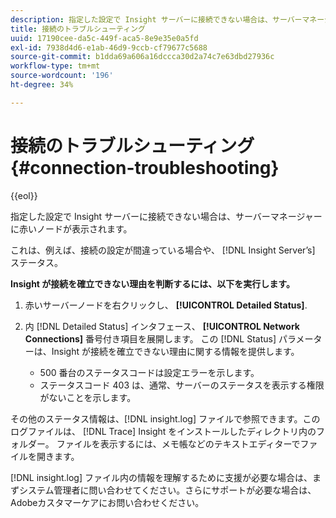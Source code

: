 ```yaml
---
description: 指定した設定で Insight サーバーに接続できない場合は、サーバーマネージャーに赤いノードが表示されます。
title: 接続のトラブルシューティング
uuid: 17190cee-da5c-449f-aca5-8e9e35e0a5fd
exl-id: 7938d4d6-e1ab-46d9-9ccb-cf79677c5688
source-git-commit: b1dda69a606a16dccca30d2a74c7e63dbd27936c
workflow-type: tm+mt
source-wordcount: '196'
ht-degree: 34%

---
```


# 接続のトラブルシューティング{#connection-troubleshooting}

{{eol}}

指定した設定で Insight サーバーに接続できない場合は、サーバーマネージャーに赤いノードが表示されます。

これは、例えば、接続の設定が間違っている場合や、 [!DNL Insight Server’s] ステータス。

**Insight が接続を確立できない理由を判断するには、以下を実行します。**

1. 赤いサーバーノードを右クリックし、 **[!UICONTROL Detailed Status]**.
1. 内 [!DNL Detailed Status] インタフェース、 **[!UICONTROL Network Connections]** 番号付き項目を展開します。 この [!DNL Status] パラメーターは、Insight が接続を確立できない理由に関する情報を提供します。

   * 500 番台のステータスコードは設定エラーを示します。
   * ステータスコード 403 は、通常、サーバーのステータスを表示する権限がないことを示します。

その他のステータス情報は、[!DNL insight.log] ファイルで参照できます。このログファイルは、 [!DNL Trace] Insight をインストールしたディレクトリ内のフォルダー。 ファイルを表示するには、メモ帳などのテキストエディターでファイルを開きます。

[!DNL insight.log] ファイル内の情報を理解するために支援が必要な場合は、まずシステム管理者に問い合わせてください。さらにサポートが必要な場合は、Adobeカスタマーケアにお問い合わせください。
